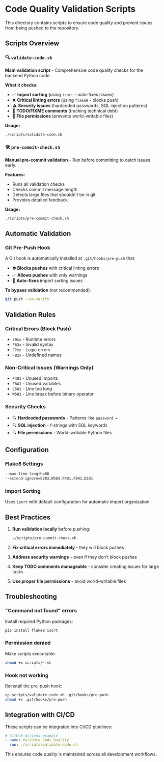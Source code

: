 # Code Quality Validation Scripts

This directory contains scripts to ensure code quality and prevent issues from being pushed to the repository.

## Scripts Overview

### 🔍 `validate-code.sh`
**Main validation script** - Comprehensive code quality checks for the backend Python code.

**What it checks:**
- ✅ **Import sorting** (using `isort` - auto-fixes issues)
- ❌ **Critical linting errors** (using `flake8` - blocks push)
- ⚠️ **Security issues** (hardcoded passwords, SQL injection patterns)
- 📝 **TODO/FIXME comments** (tracking technical debt)
- 🔐 **File permissions** (prevents world-writable files)

**Usage:**
```bash
./scripts/validate-code.sh
```

### 🛠️ `pre-commit-check.sh`
**Manual pre-commit validation** - Run before committing to catch issues early.

**Features:**
- Runs all validation checks
- Checks commit message length
- Detects large files that shouldn't be in git
- Provides detailed feedback

**Usage:**
```bash
./scripts/pre-commit-check.sh
```

## Automatic Validation

### Git Pre-Push Hook
A Git hook is automatically installed at `.git/hooks/pre-push` that:
- ⛔ **Blocks pushes** with critical linting errors
- ✅ **Allows pushes** with only warnings
- 🚀 **Auto-fixes** import sorting issues

**To bypass validation** (not recommended):
```bash
git push --no-verify
```

## Validation Rules

### Critical Errors (Block Push)
- `E9xx` - Runtime errors
- `F63x` - Invalid syntax
- `F7xx` - Logic errors  
- `F82x` - Undefined names

### Non-Critical Issues (Warnings Only)
- `F401` - Unused imports
- `F841` - Unused variables
- `E501` - Line too long
- `W503` - Line break before binary operator

### Security Checks
- 🔍 **Hardcoded passwords** - Patterns like `password =`
- 🔍 **SQL injection** - f-strings with SQL keywords
- 🔍 **File permissions** - World-writable Python files

## Configuration

### Flake8 Settings
```bash
--max-line-length=88
--extend-ignore=E203,W503,F401,F841,E501
```

### Import Sorting
Uses `isort` with default configuration for automatic import organization.

## Best Practices

1. **Run validation locally** before pushing:
   ```bash
   ./scripts/pre-commit-check.sh
   ```

2. **Fix critical errors immediately** - they will block pushes

3. **Address security warnings** - even if they don't block pushes

4. **Keep TODO comments manageable** - consider creating issues for large tasks

5. **Use proper file permissions** - avoid world-writable files

## Troubleshooting

### "Command not found" errors
Install required Python packages:
```bash
pip install flake8 isort
```

### Permission denied
Make scripts executable:
```bash
chmod +x scripts/*.sh
```

### Hook not working
Reinstall the pre-push hook:
```bash
cp scripts/validate-code.sh .git/hooks/pre-push
chmod +x .git/hooks/pre-push
```

## Integration with CI/CD

These scripts can be integrated into CI/CD pipelines:
```yaml
# GitHub Actions example
- name: Validate Code Quality
  run: ./scripts/validate-code.sh
```

This ensures code quality is maintained across all development workflows.